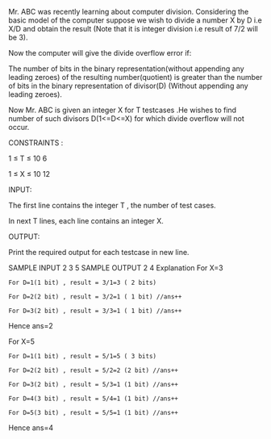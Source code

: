 Mr. ABC was recently learning about computer division. Considering the basic model of the computer suppose we wish to divide a number X by D i.e X/D and obtain the result (Note that it is integer division i.e result of 7/2 will be 3).

Now the computer will give the divide overflow error if:

The number of bits in the binary representation(without appending any leading zeroes) of the resulting number(quotient) is greater than the number of bits in the binary representation of divisor(D) (Without appending any leading zeroes).

Now Mr. ABC is given an integer X for T testcases .He wishes to find number of such divisors D(1<=D<=X) for which divide overflow will not occur.

CONSTRAINTS :


1
≤
T
≤
10
6


1
≤
X
≤
10
12

INPUT:

The first line contains the integer T , the number of test cases.

In next T lines, each line contains an integer X.

OUTPUT: 

Print the required output for each testcase in new line. 

SAMPLE INPUT 
2
3
5
SAMPLE OUTPUT 
2
4
Explanation
For X=3 

    For D=1(1 bit) , result = 3/1=3 ( 2 bits)

    For D=2(2 bit) , result = 3/2=1 ( 1 bit) //ans++

    For D=3(2 bit) , result = 3/3=1 ( 1 bit) //ans++

Hence ans=2

 

For X=5

    For D=1(1 bit) , result = 5/1=5 ( 3 bits)

    For D=2(2 bit) , result = 5/2=2 (2 bit) //ans++

    For D=3(2 bit) , result = 5/3=1 (1 bit) //ans++

    For D=4(3 bit) , result = 5/4=1 (1 bit) //ans++

    For D=5(3 bit) , result = 5/5=1 (1 bit) //ans++

Hence ans=4

    

